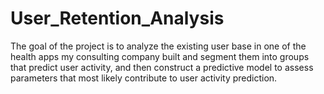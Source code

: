 # User_Retention_Analysis
The goal of the project is to analyze the existing user base in one of the health apps my consulting company built and segment them into groups that predict user activity, and then construct a predictive model to assess parameters that most likely contribute to user activity prediction.
